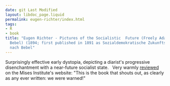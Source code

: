 ```yaml
---
date: git Last Modified
layout: libdoc_page.liquid
permalink: eugen-richter/index.html
tags:
- R
- book
title: "Eugen Richter - Pictures of the Socialistic  Future (Freely Adapted from
  Bebel) (1894; first published in 1891 as Sozialdemokratische Zukunftsbilder: frei
  nach Bebel"
---
```


Surprisingly effective early  dystopia, depicting a diarist's progressive disenchantment with a near-future  socialist state.
 
Very warmly <a href="https://mises.org/library/pictures-socialistic-future-0">reviewed</a>  on the Mises Institute's website: "This is the book that shouts out, as clearly  as any ever written: we were warned!"